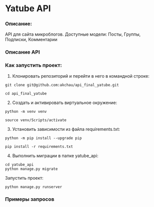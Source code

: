 # Yatube API
### Описание:
API для сайта микроблогов.
Доступные модели: Посты, Группы, Подписки, Комментарии

### Описание API



### Как запустить проект:

1. Клонировать репозиторий и перейти в него в командной строке:

```
git clone git@github.com:akchau/api_final_yatube.git
```

```
cd api_final_yatube
```

2. Cоздать и активировать виртуальное окружение:

```
python -m venv venv
```

```
source venv/Scripts/activate
```

3. Установить зависимости из файла requirements.txt:

```
python -m pip install --upgrade pip
```

```
pip install -r requirements.txt
```

4. Выполнить миграции в папке yatube_api:

```
cd yatube_api
python manage.py migrate
```

Запустить проект:

```
python manage.py runserver
```
### Примеры запросов

